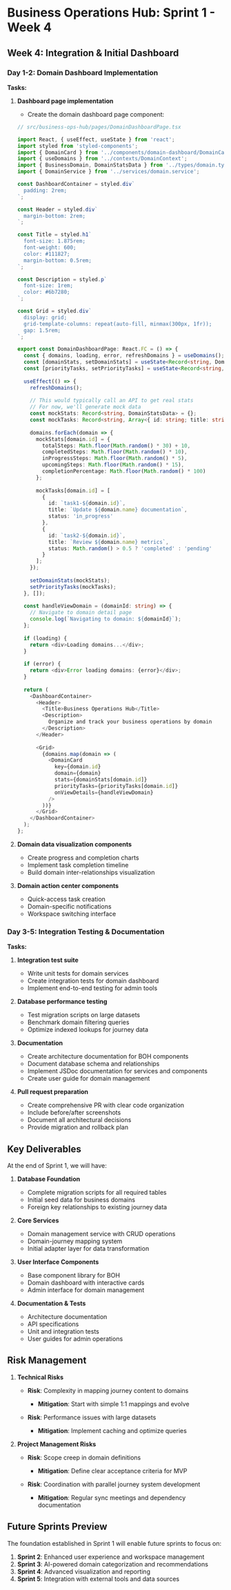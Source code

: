 # Business Operations Hub: Sprint 1 - Week 4

## Week 4: Integration & Initial Dashboard

### Day 1-2: Domain Dashboard Implementation

**Tasks:**

1. **Dashboard page implementation**
   - Create the domain dashboard page component:
   ```typescript
   // src/business-ops-hub/pages/DomainDashboardPage.tsx
   
   import React, { useEffect, useState } from 'react';
   import styled from 'styled-components';
   import { DomainCard } from '../components/domain-dashboard/DomainCard';
   import { useDomains } from '../contexts/DomainContext';
   import { BusinessDomain, DomainStatsData } from '../types/domain.types';
   import { DomainService } from '../services/domain.service';
   
   const DashboardContainer = styled.div`
     padding: 2rem;
   `;
   
   const Header = styled.div`
     margin-bottom: 2rem;
   `;
   
   const Title = styled.h1`
     font-size: 1.875rem;
     font-weight: 600;
     color: #111827;
     margin-bottom: 0.5rem;
   `;
   
   const Description = styled.p`
     font-size: 1rem;
     color: #6b7280;
   `;
   
   const Grid = styled.div`
     display: grid;
     grid-template-columns: repeat(auto-fill, minmax(300px, 1fr));
     gap: 1.5rem;
   `;
   
   export const DomainDashboardPage: React.FC = () => {
     const { domains, loading, error, refreshDomains } = useDomains();
     const [domainStats, setDomainStats] = useState<Record<string, DomainStatsData>>({});
     const [priorityTasks, setPriorityTasks] = useState<Record<string, Array<{ id: string; title: string; status: string }>>>({});
     
     useEffect(() => {
       refreshDomains();
       
       // This would typically call an API to get real stats
       // For now, we'll generate mock data
       const mockStats: Record<string, DomainStatsData> = {};
       const mockTasks: Record<string, Array<{ id: string; title: string; status: string }>> = {};
       
       domains.forEach(domain => {
         mockStats[domain.id] = {
           totalSteps: Math.floor(Math.random() * 30) + 10,
           completedSteps: Math.floor(Math.random() * 10),
           inProgressSteps: Math.floor(Math.random() * 5),
           upcomingSteps: Math.floor(Math.random() * 15),
           completionPercentage: Math.floor(Math.random() * 100)
         };
         
         mockTasks[domain.id] = [
           {
             id: `task1-${domain.id}`,
             title: `Update ${domain.name} documentation`,
             status: 'in_progress'
           },
           {
             id: `task2-${domain.id}`,
             title: `Review ${domain.name} metrics`,
             status: Math.random() > 0.5 ? 'completed' : 'pending'
           }
         ];
       });
       
       setDomainStats(mockStats);
       setPriorityTasks(mockTasks);
     }, []);
     
     const handleViewDomain = (domainId: string) => {
       // Navigate to domain detail page
       console.log(`Navigating to domain: ${domainId}`);
     };
     
     if (loading) {
       return <div>Loading domains...</div>;
     }
     
     if (error) {
       return <div>Error loading domains: {error}</div>;
     }
     
     return (
       <DashboardContainer>
         <Header>
           <Title>Business Operations Hub</Title>
           <Description>
             Organize and track your business operations by domain
           </Description>
         </Header>
         
         <Grid>
           {domains.map(domain => (
             <DomainCard
               key={domain.id}
               domain={domain}
               stats={domainStats[domain.id]}
               priorityTasks={priorityTasks[domain.id]}
               onViewDetails={handleViewDomain}
             />
           ))}
         </Grid>
       </DashboardContainer>
     );
   };
   ```

2. **Domain data visualization components**
   - Create progress and completion charts
   - Implement task completion timeline
   - Build domain inter-relationships visualization

3. **Domain action center components**
   - Quick-access task creation
   - Domain-specific notifications
   - Workspace switching interface

### Day 3-5: Integration Testing & Documentation

**Tasks:**

1. **Integration test suite**
   - Write unit tests for domain services
   - Create integration tests for domain dashboard
   - Implement end-to-end testing for admin tools

2. **Database performance testing**
   - Test migration scripts on large datasets
   - Benchmark domain filtering queries
   - Optimize indexed lookups for journey data

3. **Documentation**
   - Create architecture documentation for BOH components
   - Document database schema and relationships
   - Implement JSDoc documentation for services and components
   - Create user guide for domain management

4. **Pull request preparation**
   - Create comprehensive PR with clear code organization
   - Include before/after screenshots
   - Document all architectural decisions
   - Provide migration and rollback plan

## Key Deliverables

At the end of Sprint 1, we will have:

1. **Database Foundation**
   - Complete migration scripts for all required tables
   - Initial seed data for business domains
   - Foreign key relationships to existing journey data

2. **Core Services**
   - Domain management service with CRUD operations
   - Domain-journey mapping system
   - Initial adapter layer for data transformation

3. **User Interface Components**
   - Base component library for BOH
   - Domain dashboard with interactive cards
   - Admin interface for domain management

4. **Documentation & Tests**
   - Architecture documentation
   - API specifications
   - Unit and integration tests
   - User guides for admin operations

## Risk Management

1. **Technical Risks**
   - **Risk**: Complexity in mapping journey content to domains
     - **Mitigation**: Start with simple 1:1 mappings and evolve
   
   - **Risk**: Performance issues with large datasets
     - **Mitigation**: Implement caching and optimize queries

2. **Project Management Risks**
   - **Risk**: Scope creep in domain definitions
     - **Mitigation**: Define clear acceptance criteria for MVP

   - **Risk**: Coordination with parallel journey system development
     - **Mitigation**: Regular sync meetings and dependency documentation

## Future Sprints Preview

The foundation established in Sprint 1 will enable future sprints to focus on:

1. **Sprint 2**: Enhanced user experience and workspace management
2. **Sprint 3**: AI-powered domain categorization and recommendations
3. **Sprint 4**: Advanced visualization and reporting
4. **Sprint 5**: Integration with external tools and data sources
